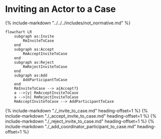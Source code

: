 # Inviting an Actor to a Case

{% include-markdown "../../../includes/not_normative.md" %}

```mermaid
flowchart LR
    subgraph as:Invite
        RmInviteToCase
    end
    subgraph as:Accept
        RmAcceptInviteToCase
    end
    subgraph as:Reject
        RmRejectInviteToCase
    end
    subgraph as:Add
        AddParticipantToCase
    end
    RmInviteToCase --> a{Accept?}
    a -->|y| RmAcceptInviteToCase
    a -->|n| RmRejectInviteToCase
    RmAcceptInviteToCase --> AddParticipantToCase
```

{% include-markdown "./_invite_to_case.md" heading-offset=1 %}
{% include-markdown "./_accept_invite_to_case.md" heading-offset=1 %}
{% include-markdown "./_reject_invite_to_case.md" heading-offset=1 %}
{% include-markdown "./_add_coordinator_participant_to_case.md" heading-offset=1 %}
